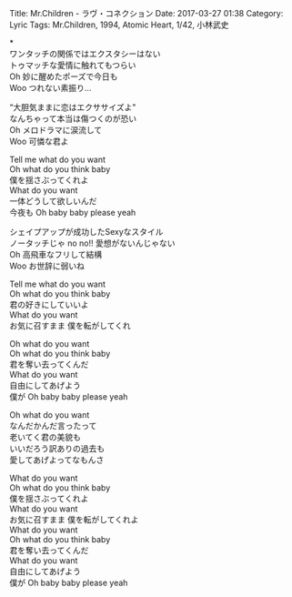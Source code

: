 Title: Mr.Children - ラヴ・コネクション
Date: 2017-03-27 01:38
Category: Lyric
Tags: Mr.Children, 1994, Atomic Heart, 1/42, 小林武史


\*  
ワンタッチの関係ではエクスタシーはない  
トゥマッチな愛情に触れてもつらい  
Oh 妙に醒めたポーズで今日も  
Woo つれない素振り…  
  
“大胆気ままに恋はエクササイズよ"  
なんちゃって本当は傷つくのが恐い  
Oh メロドラマに涙流して  
Woo 可憐な君よ  
  
Tell me what do you want  
Oh what do you think baby  
僕を揺さぶってくれよ  
What do you want  
一体どうして欲しいんだ  
今夜も Oh baby baby please yeah  
  
シェイプアップが成功したSexyなスタイル  
ノータッチじゃ no no!! 愛想がないんじゃない  
Oh 高飛車なフリして結構  
Woo お世辞に弱いね  
  
Tell me what do you want  
Oh what do you think baby  
君の好きにしていいよ  
What do you want  
お気に召すまま 僕を転がしてくれ  
  
Oh what do you want  
Oh what do you think baby  
君を奪い去ってくんだ  
What do you want  
自由にしてあげよう  
僕が Oh baby baby please yeah  
  
Oh what do you want  
なんだかんだ言ったって  
老いてく君の美貌も  
いいだろう訳ありの過去も  
愛してあげよってなもんさ  
  
What do you want  
Oh what do you think baby  
僕を揺さぶってくれよ  
What do you want  
お気に召すまま 僕を転がしてくれよ  
What do you want  
Oh what do you think baby  
君を奪い去ってくんだ  
What do you want  
自由にしてあげよう  
僕が Oh baby baby please yeah  

